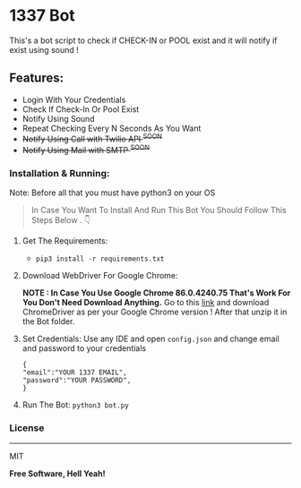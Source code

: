 # 1337 Bot

This's a bot script to check if CHECK-IN or POOL exist and it will notify if exist using sound !

## Features:

-  Login With Your Credentials
- Check If Check-In Or Pool Exist
-  Notify Using Sound
-  Repeat Checking Every N Seconds As You Want
-  ~~Notify Using Call with Twilio API <sup>SOON</sup>~~
-  ~~Notify Using Mail with SMTP <sup>SOON</sup>~~ 

### Installation & Running:

Note: Before all that you must have python3 on your OS

> In Case You Want To Install And Run This Bot You Should Follow This Steps Below . :point_down: 

1. Get The Requirements:
    * ```pip3 install -r requirements.txt```

2. Download WebDriver For Google Chrome:

      **NOTE : In Case You  Use Google Chrome 86.0.4240.75 That's Work For You Don't Need Download Anything.**
      Go to this [link](https://chromedriver.chromium.org/downloads) and download ChromeDriver as per your Google Chrome version ! After that unzip it in the Bot folder.
3. Set Credentials:
      Use any IDE and open ```config.json``` and change email and password to your credentials<br/>
      ```
      {
    "email":"YOUR 1337 EMAIL",
    "password":"YOUR PASSWORD",
      }
      ```
4. Run The Bot:
      ```python3 bot.py```
### License
----

MIT


**Free Software, Hell Yeah!**
